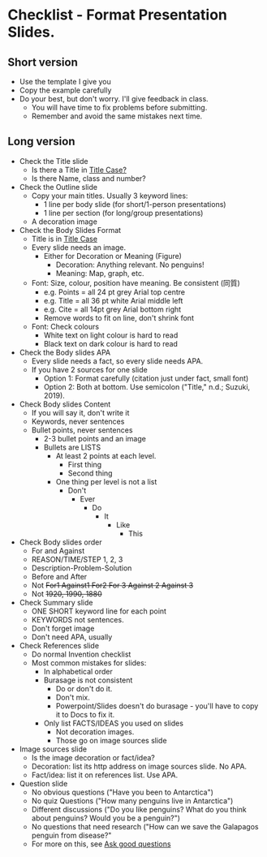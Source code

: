 # Checklist - Format Presentation Slides. 

## Short version
* Use the template I give you
* Copy the example carefully
* Do your best, but don't worry. I'll give feedback in class.
    * You will have time to fix problems before submitting. 
    * Remember and avoid the same mistakes next time.

## Long version
* Check the Title slide
    * Is there a Title in [Title Case?](Style-UseTitleCase)
    * Is there Name, class and number?
* Check the Outline slide
    * Copy your main titles. Usually 3 keyword lines:
        * 1 line per body slide (for short/1-person presentations)
        * 1 line per section (for long/group presentations)
    * A decoration image 
* Check the Body Slides Format
    * Title is in [Title Case](Style-UseTitleCase)
    * Every slide needs an image. 
        * Either for Decoration or Meaning (Figure)
            * Decoration: Anything relevant. No penguins!
            * Meaning: Map, graph, etc. 
    * Font: Size, colour, position have meaning. Be consistent (同質)
        * e.g. Points = all 24 pt grey Arial top centre
        * e.g. Title = all 36 pt white Arial middle left
        * e.g. Cite = all 14pt grey Arial bottom right
        * Remove words to fit on line, don't shrink font 
    * Font: Check colours
        * White text on light colour is hard to read
        * Black text on dark colour is hard to read
* Check the Body slides APA
    * Every slide needs a fact, so every slide needs APA.  
    * If you have 2 sources for one slide
        * Option 1: Format carefully (citation just under fact, small font)
        * Option 2: Both at bottom. Use semicolon ("Title," n.d.; Suzuki, 2019). 
* Check Body slides Content
    * If you will say it, don't write it 
    * Keywords, never sentences
    * Bullet points, never sentences
        * 2-3 bullet points and an image
        * Bullets are LISTS
            * At least 2 points at each level. 
                * First thing
                * Second thing
            * One thing per level is not a list 
                * Don't
                    * Ever 
                        * Do
                            * It 
                                * Like 
                                    * This
* Check Body slides order 
    * For and Against
    * REASON/TIME/STEP 1, 2, 3
    * Description-Problem-Solution
    * Before and After
    * Not ~~For1 Against1 For2 For 3 Against 2 Against 3~~
    * Not ~~1920, 1990, 1880~~
* Check Summary slide
    * ONE SHORT keyword line for each point
    * KEYWORDS not sentences. 
    * Don't forget image
    * Don't need APA, usually
* Check References slide
    * Do normal Invention checklist
    * Most common mistakes for slides:
        * In alphabetical order
        * Burasage is not consistent
            * Do or don't do it. 
            * Don't mix. 
            * Powerpoint/Slides doesn't do burasage - you'll have to copy it to Docs to fix it. 
        * Only list FACTS/IDEAS you used on slides
            * Not decoration images. 
            * Those go on image sources slide 
* Image sources slide
    * Is the image decoration or fact/idea?
    * Decoration: list its http address on image sources slide. No APA.
    * Fact/idea: list it on references list. Use APA. 
* Question slide
    * No obvious questions ("Have you been to Antarctica")
    * No quiz Questions ("How many penguins live in Antarctica")
    * Different discussions ("Do you like penguins? What do you think about penguins? Would you be a penguin?")
    * No questions that need research ("How can we save the Galapagos penguin from disease?"    
    * For more on this, see [Ask good questions](Orientation-AskGoodQuestions)
